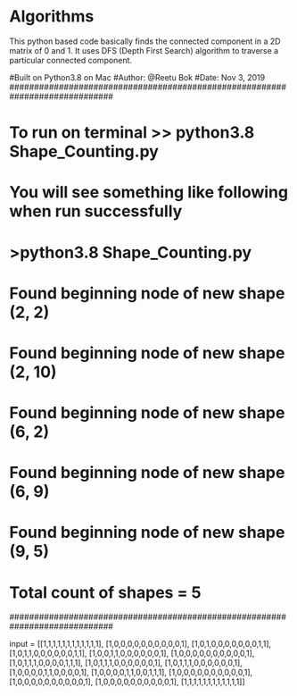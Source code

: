 # Algorithms

This python based code basically finds the connected component in a 2D matrix of 0 and 1.
It uses DFS (Depth First Search) algorithm to traverse a particular connected component.



#Built on Python3.8 on Mac
#Author: @Reetu Bok
#Date: Nov 3, 2019
#############################################################################
#   To run on terminal >> python3.8 Shape_Counting.py
#   You will see something like following when run successfully
#   >python3.8 Shape_Counting.py
#   Found beginning node of new shape (2, 2)
#   Found beginning node of new shape (2, 10)
#   Found beginning node of new shape (6, 2)
#   Found beginning node of new shape (6, 9)
#   Found beginning node of new shape (9, 5)
#   Total count of shapes =  5
#############################################################################


input = [[1,1,1,1,1,1,1,1,1,1,1,1],
         [1,0,0,0,0,0,0,0,0,0,0,1],
         [1,0,1,0,0,0,0,0,0,0,1,1],
         [1,0,1,1,0,0,0,0,0,0,1,1],
         [1,0,0,1,1,0,0,0,0,0,0,1],
         [1,0,0,0,0,0,0,0,0,0,0,1],
         [1,0,1,1,1,0,0,0,0,1,1,1],
         [1,0,1,1,1,0,0,0,0,0,0,1],
         [1,0,1,1,1,0,0,0,0,0,0,1],
         [1,0,0,0,0,1,1,0,0,0,0,1],
         [1,0,0,0,0,1,1,0,0,1,1,1],
         [1,0,0,0,0,0,0,0,0,0,0,1],
         [1,0,0,0,0,0,0,0,0,0,0,1],
         [1,0,0,0,0,0,0,0,0,0,0,1],
         [1,1,1,1,1,1,1,1,1,1,1,1]]
